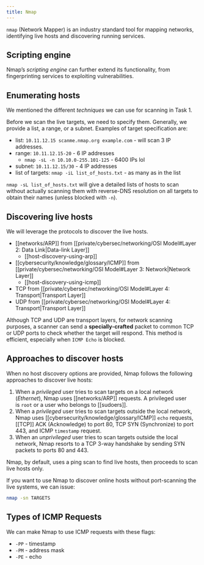 ```yaml
---
title: Nmap
---
```


`nmap` (Network Mapper) is an industry standard tool for mapping networks, identifying live hosts and discovering running services.

## Scripting engine

Nmap’s _scripting engine_ can further extend its functionality, from fingerprinting services to exploiting vulnerabilities.

## Enumerating hosts

We mentioned the different *techniques* we can use for scanning in Task 1.

Before we scan the live targets, we need to specify them. Generally, we provide a list, a range, or a subnet. Examples of target specification are:

- list: `10.11.12.15 scanme.nmap.org example.com` - will scan 3 IP addresses.
- range: `10.11.12.15-20` - 6 IP addresses
  - `nmap -sL -n 10.10.0-255.101-125` - 6400 IPs lol
- subnet: `10.11.12.15/30` - 4 IP addresses
- list of targets: `nmap -iL list_of_hosts.txt` - as many as in the list

`nmap -sL list_of_hosts.txt` will give a detailed lists of hosts to scan without actually scanning them with reverse-DNS resolution on all targets to obtain their names (unless blocked with `-n`).

## Discovering live hosts

We will leverage the protocols to discover the live hosts.

- [[networks/ARP]] from [[private/cybersec/networking/OSI Model#Layer 2: Data Link|Data-link Layer]]
  - [[host-discovery-using-arp]]
- [[cybersecurity/knowledge/glossary/ICMP]] from [[private/cybersec/networking/OSI Model#Layer 3: Network|Network Layer]]
  - [[host-discovery-using-icmp]]
- TCP from [[private/cybersec/networking/OSI Model#Layer 4: Transport|Transport Layer]]
- UDP from [[private/cybersec/networking/OSI Model#Layer 4: Transport|Transport Layer]]

Although TCP and UDP are transport layers, for network scanning purposes, a scanner can send a **specially-crafted** packet to common TCP or UDP ports to check whether the target will respond. This method is efficient, especially when `ICMP Echo` is blocked.

## Approaches to discover hosts

When no host discovery options are provided, Nmap follows the following approaches to discover live hosts:

1.  When a *privileged* user tries to scan targets on a local network (_Ethernet_), Nmap uses [[networks/ARP]] requests. A privileged user is `root` or a user who belongs to [[sudoers]].
2.  When a *privileged* user tries to scan targets outside the local network, Nmap uses [[cybersecurity/knowledge/glossary/ICMP]] `echo` requests, [[TCP]] ACK (Acknowledge) to port 80, TCP SYN (Synchronize) to port 443, and ICMP `timestamp` request.
3.  When an *unprivileged* user tries to scan targets outside the local network, Nmap resorts to a TCP 3-way handshake by sending SYN packets to ports 80 and 443.

Nmap, by default, uses a ping scan to find live hosts, then proceeds to scan live hosts only.

If you want to use Nmap to discover online hosts without port-scanning the live systems, we can issue:

```sh
nmap -sn TARGETS
```

## Types of ICMP Requests

We can make Nmap to use ICMP requests with these flags:

- `-PP` - timestamp
- `-PM` - address mask
- `-PE` - echo
